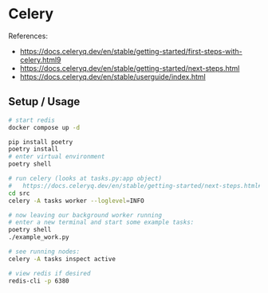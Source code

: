 # Celery

References:
* https://docs.celeryq.dev/en/stable/getting-started/first-steps-with-celery.html9
* https://docs.celeryq.dev/en/stable/getting-started/next-steps.html
* https://docs.celeryq.dev/en/stable/userguide/index.html

## Setup / Usage
````bash
# start redis
docker compose up -d 

pip install poetry
poetry install
# enter virtual environment
poetry shell

# run celery (looks at tasks.py:app object)
#   https://docs.celeryq.dev/en/stable/getting-started/next-steps.html#about-the-app-argument
cd src
celery -A tasks worker --loglevel=INFO

# now leaving our background worker running
# enter a new terminal and start some example tasks:
poetry shell
./example_work.py

# see running nodes:
celery -A tasks inspect active

# view redis if desired
redis-cli -p 6380
````